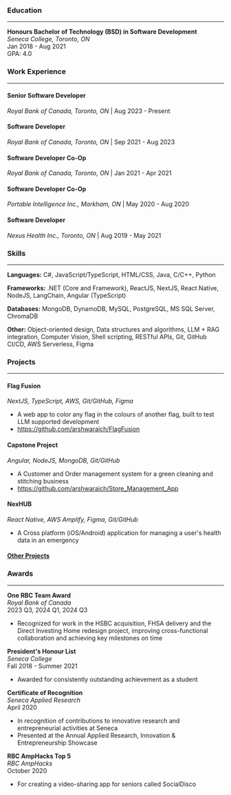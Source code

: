 ### Education
---
**Honours Bachelor of Technology (BSD) in Software Development**  
*Seneca College, Toronto, ON*  
Jan 2018 - Aug 2021  
GPA: 4.0


### Work Experience
---
#### Senior Software Developer
*Royal Bank of Canada, Toronto, ON* | Aug 2023 - Present

#### Software Developer
*Royal Bank of Canada, Toronto, ON* | Sep 2021 - Aug 2023

#### Software Developer Co-Op
*Royal Bank of Canada, Toronto, ON* | Jan 2021 - Apr 2021

#### Software Developer Co-Op
*Portable Intelligence Inc., Markham, ON* | May 2020 - Aug 2020

#### Software Developer
*Nexus Health Inc., Toronto, ON* | Aug 2019 - May 2021


### Skills
---

**Languages:** C#, JavaScript/TypeScript, HTML/CSS, Java, C/C++, Python

**Frameworks:** .NET (Core and Framework), ReactJS, NextJS, React Native, NodeJS, LangChain, Angular (TypeScript)

**Databases:** MongoDB, DynamoDB, MySQL, PostgreSQL, MS SQL Server, ChromaDB

**Other:** Object-oriented design, Data structures and algorithms, LLM + RAG integration, Computer Vision, Shell scripting, RESTful APIs, Git, GitHub CI/CD, AWS Serverless, Figma

### Projects
---

#### Flag Fusion
*NextJS, TypeScript, AWS, Git/GitHub, Figma*
- A web app to color any flag in the colours of another flag, built to test LLM supported development
- https://github.com/arshwaraich/FlagFusion

#### Capstone Project
*Angular, NodeJS, MongoDB, Git/GitHub*
- A Customer and Order management system for a green cleaning and stitching business
- https://github.com/arshwaraich/Store_Management_App

#### NexHUB
*React Native, AWS Amplify, Figma, Git/GitHub*
- A Cross platform (iOS/Android) application for managing a user's health data in an emergency

#### [Other Projects](https://github.com/arshwaraich)


### Awards
---

**One RBC Team Award**  
*Royal Bank of Canada*  
2023 Q3, 2024 Q1, 2024 Q3
- Recognized for work in the HSBC acquisition, FHSA delivery and the Direct Investing Home redesign project, improving cross-functional collaboration and achieving key milestones on time

**President's Honour List**  
*Seneca College*  
Fall 2018 - Summer 2021
- Awarded for consistently outstanding achievement as a student

**Certificate of Recognition**  
*Seneca Applied Research*  
April 2020
- In recognition of contributions to innovative research and entrepreneurial activities at Seneca
- Presented at the Annual Applied Research, Innovation & Entrepreneurship Showcase

**RBC AmpHacks Top 5**  
*RBC AmpHacks*  
October 2020
- For creating a video-sharing app for seniors called SocialDisco
